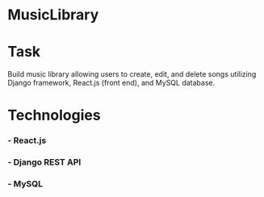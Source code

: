 # MusicLibrary

# Task
  Build music library allowing users to create, edit, and delete songs utilizing Django framework, React.js (front end), and MySQL database.
  
 # Technologies
 ### - React.js
 ### - Django REST API
 ### - MySQL
